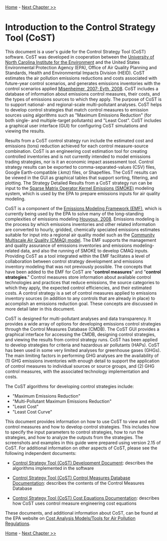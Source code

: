 <!-- BEGIN COMMENT -->

[Home](README.md) - [Next Chapter >>](ch2_installing_cost.md)

<!-- END COMMENT -->

# Introduction to the Control Strategy Tool (CoST)

This document is a user's guide for the Control Strategy Tool (CoST) software. CoST was developed in cooperation between the [University of North Carolina Institute for the Environment](http://ie.unc.edu/research/environmental-modeling/) and the United States Environmental Protection Agency (EPA), Office of Air Quality Planning and Standards, Health and Environmental Impacts Division (HEID). CoST estimates the air pollution emissions reductions and costs associated with future-year control scenarios, and generates emissions inventories with the control scenarios applied [Misenheimer, 2007; Eyth, 2008](#Chapter7). CoST includes a database of information about emissions control measures, their costs, and the types of emissions sources to which they apply. The purpose of CoST is to support national- and regional-scale multi-pollutant analyses. CoST helps to develop control strategies that match control measures to emission sources using algorithms such as "Maximum Emissions Reduction" (for both single- and multiple-target pollutants) and "Least Cost". CoST includes a graphical user interface (GUI) for configuring CoST simulations and viewing the results.

Results from a CoST control strategy run include the estimated cost and emissions (tons) reduction achieved for each control measure-source combination. CoST is an engineering cost estimation tool for creating controlled inventories and is not currently intended to model emissions trading strategies, nor is it an economic impact assessment tool. Control strategy results can be exported to comma-separated-values (CSV) files, Google Earth-compatible (.kmz) files, or Shapefiles. The CoST results can be viewed in the GUI as graphical tables that support sorting, filtering, and plotting. The Strategy Detailed Results from a CoST strategy run can be input to the [Sparse Matrix Operator Kernel Emissions (SMOKE)](http://www.smoke-model.org) modeling system, which is used by the EPA to prepare emissions inputs for air quality modeling.

CoST is a component of the [Emissions Modeling Framework (EMF)](https://github.com/USEPA-OAQPS/emf), which is currently being used by the EPA to solve many of the long-standing complexities of emissions modeling [Houyoux, 2008](#Chapter7). Emissions modeling is the process by which emissions inventories and other related information are converted to hourly, gridded, chemically speciated emissions estimates suitable for input into a regional air quality model such as the [Community Multiscale Air Quality (CMAQ) model](http://www.epa.gov/cmaq). The EMF supports the management and quality assurance of emissions inventories and emissions modeling-related data, and also the running of SMOKE to develop CMAQ inputs. Providing CoST as a tool integrated within the EMF facilitates a level of collaboration between control strategy development and emissions inventory modeling that was not previously possible. The concepts that have been added to the EMF for CoST are "**control measures**" and "**control strategies**." Control measures store information about available control technologies and practices that reduce emissions, the source categories to which they apply, the expected control efficiencies, and their estimated costs. A control strategy is a set of control measures applied to emissions inventory sources (in addition to any controls that are already in place) to accomplish an emissions reduction goal. These concepts are discussed in more detail later in this document.

CoST is designed for multi-pollutant analyses and data transparency. It provides a wide array of options for developing emissions control strategies through the Control Measures Database (CMDB). The CoST GUI provides a graphical interface for accessing the CMDB, designing control strategies, and viewing the results from control strategy runs. CoST has been applied to develop strategies for criteria and hazardous air pollutants (HAPs). CoST has been used in some very limited analyses for greenhouse gases (GHGs). The main limiting factors in performing GHG analyses are the availability of (1) GHG emissions inventories with enough detail to support the application of control measures to individual sources or source groups, and (2) GHG control measures, with the associated technology implementation and costs.

The CoST algorithms for developing control strategies include:

* "Maximum Emissions Reduction"
* "Multi-Pollutant Maximum Emissions Reduction"
* "Least Cost"
* "Least Cost Curve"

This document provides information on how to use CoST to view and edit control measures and how to develop control strategies. This includes how to specify the input parameters to control strategies, how to run the strategies, and how to analyze the outputs from the strategies. The screenshots and examples in this guide were prepared using version 2.15 of CoST. For additional information on other aspects of CoST, please see the following independent documents:

* [Control Strategy Tool (CoST) Development Document](https://www3.epa.gov/ttn/ecas/docs/CoST_DevelopmentDoc_02-23-2016.pdf): describes the algorithms implemented in the software

* [Control Strategy Tool (CoST) Control Measures Database Documentation](https://www3.epa.gov/ttn/ecas/models/CoST_CMDB_Document_2010-06-09.pdf): describes the contents of the Control Measures Database

* [Control Strategy Tool (CoST) Cost Equations Documentation](https://www.epa.gov/sites/production/files/2018-09/documents/cost_equations_documentation_0.pdf): describes how CoST uses control measure engineering cost equations

These documents, and additional information about CoST, can be found at the EPA website on [Cost Analysis Models/Tools for Air Pollution Regulations](https://www.epa.gov/economic-and-cost-analysis-air-pollution-regulations/cost-analysis-modelstools-air-pollution).

<!-- BEGIN COMMENT -->

[Home](README.md) - [Next Chapter >>](ch2_installing_cost.md)<br>

<!-- END COMMENT -->
